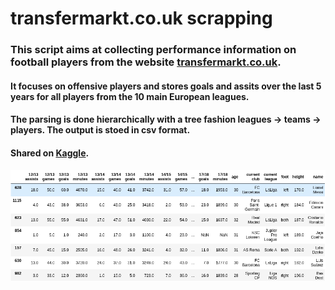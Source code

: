 # transfermarkt.co.uk scrapping

### This script aims at collecting performance information on football players from the website [transfermarkt.co.uk](www.transfermarkt.co.uk).

#### It focuses on offensive players and stores goals and assits over the last 5 years for all players from the 10 main European leagues.

#### The parsing is done hierarchically with a tree fashion leagues -> teams -> players. The output is stoed in csv format.

#### Shared on [Kaggle](https://www.kaggle.com/gimunu/football-striker-performance).


![](TablePicture.png)
